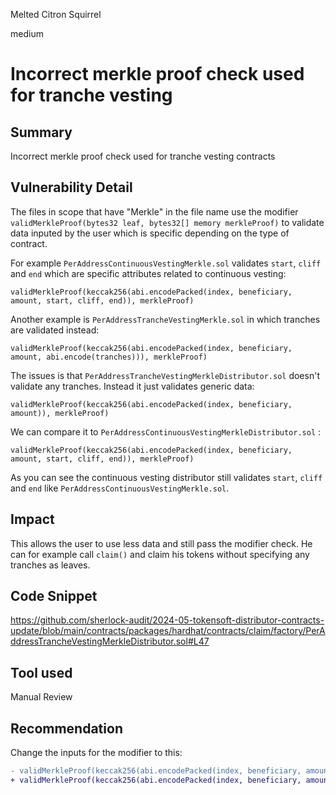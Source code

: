 Melted Citron Squirrel

medium

# Incorrect merkle proof check used for tranche vesting

## Summary
Incorrect merkle proof check used for tranche vesting contracts

## Vulnerability Detail
The files in scope that have "Merkle" in the file name use the modifier `validMerkleProof(bytes32 leaf, bytes32[] memory merkleProof)` to validate data inputed by the user which is specific depending on the type of contract. 

For example `PerAddressContinuousVestingMerkle.sol` validates `start`, `cliff` and `end` which are specific attributes related to continuous vesting:
```solidity
validMerkleProof(keccak256(abi.encodePacked(index, beneficiary, amount, start, cliff, end)), merkleProof)
```
Another example is `PerAddressTrancheVestingMerkle.sol` in which tranches are validated instead:
```solidity
validMerkleProof(keccak256(abi.encodePacked(index, beneficiary, amount, abi.encode(tranches))), merkleProof)
```

The issues is that `PerAddressTrancheVestingMerkleDistributor.sol` doesn't validate any tranches. Instead it just validates generic data:
```solidity
validMerkleProof(keccak256(abi.encodePacked(index, beneficiary, amount)), merkleProof)
```
We can compare it to `PerAddressContinuousVestingMerkleDistributor.sol` :
```solidity
validMerkleProof(keccak256(abi.encodePacked(index, beneficiary, amount, start, cliff, end)), merkleProof)
```
As you can see the continuous vesting distributor still validates `start`, `cliff` and `end` like `PerAddressContinuousVestingMerkle.sol`.

## Impact
This allows the user to use less data and still pass the modifier check. He can for example call `claim()` and claim his tokens without specifying any tranches as leaves.

## Code Snippet
https://github.com/sherlock-audit/2024-05-tokensoft-distributor-contracts-update/blob/main/contracts/packages/hardhat/contracts/claim/factory/PerAddressTrancheVestingMerkleDistributor.sol#L47

## Tool used

Manual Review

## Recommendation
Change the inputs for the modifier to this:
```diff
- validMerkleProof(keccak256(abi.encodePacked(index, beneficiary, amount)), merkleProof)
+ validMerkleProof(keccak256(abi.encodePacked(index, beneficiary, amount, abi.encode(tranches))), merkleProof)
```